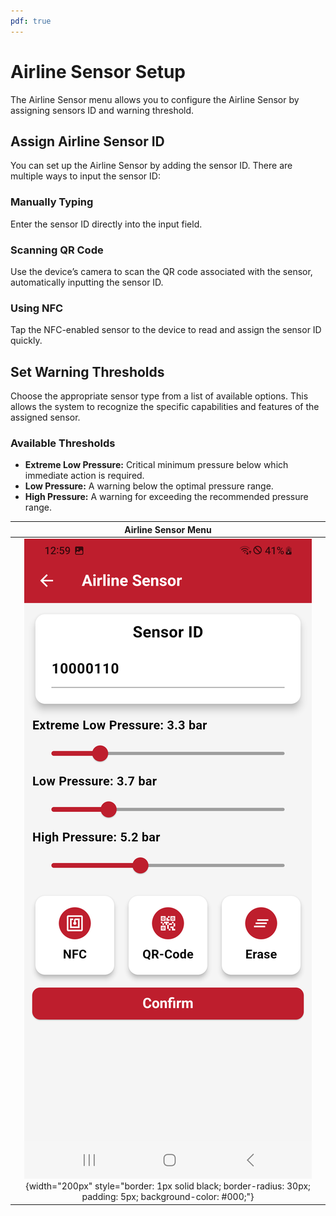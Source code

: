 ```yaml
---
pdf: true
---
```

# Airline Sensor Setup

The Airline Sensor menu allows you to configure the Airline Sensor by assigning sensors ID and warning threshold.

## Assign Airline Sensor ID

You can set up the Airline Sensor by adding the sensor ID. There are multiple ways to input the sensor ID:

### Manually Typing

Enter the sensor ID directly into the input field.

### Scanning QR Code

Use the device’s camera to scan the QR code associated with the sensor, automatically inputting the sensor ID.

### Using NFC

Tap the NFC-enabled sensor to the device to read and assign the sensor ID quickly.

## Set Warning Thresholds

Choose the appropriate sensor type from a list of available options.
This allows the system to recognize the specific capabilities and features of the assigned sensor.

### Available Thresholds

- **Extreme Low Pressure:** Critical minimum pressure below which immediate action is required.
- **Low Pressure:** A warning below the optimal pressure range.
- **High Pressure:** A warning for exceeding the recommended pressure range.

| **Airline Sensor Menu**       |
|:----------------------:|
| ![Airline Sensor Menu](images/airline.PNG){width="200px" style="border: 1px solid black; border-radius: 30px; padding: 5px; background-color: #000;"} |
